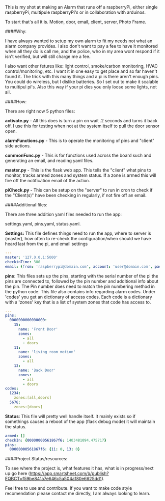This is my shot at making an Alarm that runs off a raspberryPi, either single raspberryPi, multipule raspberryPi's or in collaboration with arduinos.

To start that's all it is.  Motion, door, email, client, server, Photo Frame.

####Why:

I have always wanted to setup my own alarm to fit my needs not what an alarm company provides.  I also don't want to pay a fee to have it monitored when all they do is call me, and the police, who in my area wont respond if it isn't verified, but will still charge me a fee.

I also want other fetures like: light control, smoke/carbon monitoring, HVAC control/monitoring, etc.  I want it in one easy to get place and so far haven't found it.  The trick with this many things and a pi is there aren't enough pins.  You could do wireless, but I dislike batteries.  So I set out to make it scalable to multipul pi's.  Also this way if your pi dies you only loose some lights, not all.

####How:

There are right now 5 python files:

**activate.py** - All this does is turn a pin on wait .2 seconds and turns it back off.  I use this for testing when not at the system itself to pull the door sensor open.

**alarmFunctions.py** - This is to operate the monitoring of pins and "client" side actions.

**commonFunc.py** - This is for functions used across the board such and generating an email, and reading yaml files.

**master.py** - This is the flask web app.  This tells the "client" what pins to monitor, tracks armed zones and system status. If a zone is armed this will fire off the notification email of the action.

**piCheck.py** - This can be setup on the "server" to run in cron to check if the "Client(s)" have been checking in regularly, if not fire off an email.


####Additional files:

There are three addition yaml files needed to run the app:

settings.yaml, pins.yaml, status.yaml.

**Settings:**  This file defines things need to run the app, where to server is (master), how often to re-check the configuration/when should we have heard last from the pi, and email settings
```yaml
---
master: '127.0.0.1:5000'
checkinTime: 300
email: {from: 'raspberrypi@domain.com', account: 'user@domain.com', pass: 'pass123', server: 'smtp.domain.com', subject: 'Message From Alarm', to: 'heyyou@domain.com'}
```
**pins:**  This files sets up the pins, starting with the serial number of the pi the pins are connected to, followed by the pin number and additional info about the pin.  The Pin number does need to match the pin numbering method in the python code. This file also contains info regarding alarm codes. Under 'codes' you get an dictionary of access codes.  Each code is a dictionary with a 'zones' key that is a list of system zones that code has access to.

```yaml
---
pins:
  0000000000000000:
    15:
      name: 'Front Door' 
      zones:
        - all
        - doors
    11:
      name: 'living room motion'
      zones:
        - all
    13:
      name: 'Back Door'
      zones:
        - all
        - doors
codes:
  1234:
    zones:[all,doors]
  5678:
    zones:[doors]
```
**Status**: This file will pretty well handle itself.  It mainly exists so if somethings causes a reboot of the app (flask debug mode) it will maintain the status.

```yaml
armed: []
checkIn: {00000000561867f6: 1403481094.475717}
pins:
  00000000561867f6: {11: 0, 13: 0}
```


####Project Status/resources:

To see where the project is, what features it has, what is in progress/next up go here (https://app.smartsheet.com/b/publish?EQBCT=f59be841a7e646c5a504a180e6625dd1).

Feel free to use and contribute.  If you want to make code style recomendation please contact me directly, I am always looking to learn.
